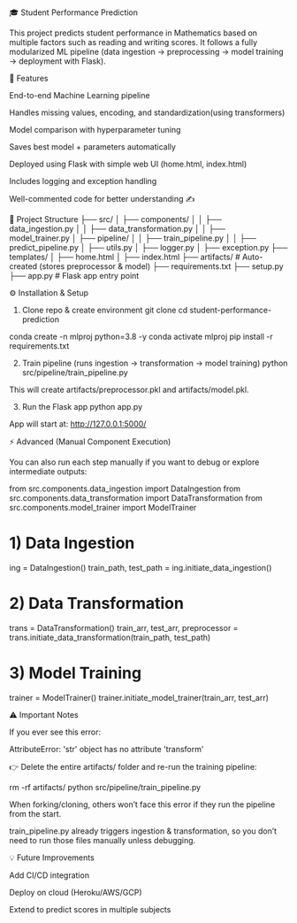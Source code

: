 🎓 Student Performance Prediction

This project predicts student performance in Mathematics based on multiple factors such as reading and writing scores.
It follows a fully modularized ML pipeline (data ingestion → preprocessing → model training → deployment with Flask).

🚀 Features

End-to-end Machine Learning pipeline

Handles missing values, encoding, and standardization(using transformers)

Model comparison with hyperparameter tuning

Saves best model + parameters automatically

Deployed using Flask with simple web UI (home.html, index.html)

Includes logging and exception handling

Well-commented code for better understanding ✍️

📂 Project Structure
├── src/
│   ├── components/
│   │   ├── data_ingestion.py
│   │   ├── data_transformation.py
│   │   ├── model_trainer.py
│   ├── pipeline/
│   │   ├── train_pipeline.py
│   │   ├── predict_pipeline.py
│   ├── utils.py
│   ├── logger.py
│   ├── exception.py
├── templates/
│   ├── home.html
│   ├── index.html
├── artifacts/        # Auto-created (stores preprocessor & model)
├── requirements.txt
├── setup.py
├── app.py            # Flask app entry point

⚙️ Installation & Setup
1. Clone repo & create environment
git clone <your-repo-link>
cd student-performance-prediction

conda create -n mlproj python=3.8 -y
conda activate mlproj
pip install -r requirements.txt

2. Train pipeline (runs ingestion → transformation → model training)
python src/pipeline/train_pipeline.py


This will create artifacts/preprocessor.pkl and artifacts/model.pkl.

3. Run the Flask app
python app.py


App will start at: http://127.0.0.1:5000/

⚡ Advanced (Manual Component Execution)

You can also run each step manually if you want to debug or explore intermediate outputs:

from src.components.data_ingestion import DataIngestion
from src.components.data_transformation import DataTransformation
from src.components.model_trainer import ModelTrainer

# 1) Data Ingestion
ing = DataIngestion()
train_path, test_path = ing.initiate_data_ingestion()

# 2) Data Transformation
trans = DataTransformation()
train_arr, test_arr, preprocessor = trans.initiate_data_transformation(train_path, test_path)

# 3) Model Training
trainer = ModelTrainer()
trainer.initiate_model_trainer(train_arr, test_arr)

⚠️ Important Notes

If you ever see this error:

AttributeError: 'str' object has no attribute 'transform'


👉 Delete the entire artifacts/ folder and re-run the training pipeline:

rm -rf artifacts/
python src/pipeline/train_pipeline.py


When forking/cloning, others won’t face this error if they run the pipeline from the start.

train_pipeline.py already triggers ingestion & transformation, so you don’t need to run those files manually unless debugging.

💡 Future Improvements

Add CI/CD integration

Deploy on cloud (Heroku/AWS/GCP)

Extend to predict scores in multiple subjects
